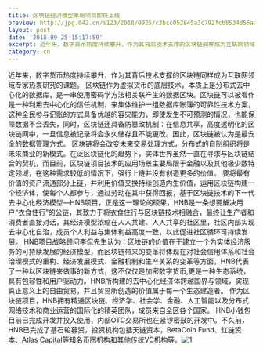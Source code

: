 ```yaml
---
title: 区块链经济模型革新项目即将上线
preview: http://jpg.042.cn/s123/2018/0925/c3bcc052845a3c792fcb8534d56aa63c.png
layout: post
date: '2018-09-25 15:17:59'
excerpt: 近年来，数字货币热度持续攀升，作为其背后技术支撑的区块链同样成为互联网领域专家热衷研究的课题。
category: cn
---
```


近年来，数字货币热度持续攀升，作为其背后技术支撑的区块链同样成为互联网领域专家热衷研究的课题。
区块链作为虚拟货币的底层技术，本质上是分布式去中心化的数据库，是一串使用密码学方法相关联产生的数据区块。区块链可以被看作是一种利用去中心化的信任机制，来集体维护一组数据库账簿的可靠性技术方案，这种全民参与记账的方式具备优越的容灾能力，即使发生不可预测的情况，也能保障数据不会丢失，同时，区块链还具备防篡改机制：在信息共享，高度透明化的区块链网中，一旦信息被记录将会永久储存且不能更改。因此，区块链被认为是最安全的数据管理方式。
区块链将会改变未来交易处理方式，分布式的自制组织将是未来商业的新模式。在泛区块链化的趋势下，实体世界虽然一直在寻求与区块链结合的契机，而目前，区块链项目技术的应用场景主要局限于金融以及其他极少数特定领域，在这种需求较低的情况下，强行上链并没有创造更多的价值。
要将最有价值的资产流通部分上链，并利用价值交换持续创造内生价值，运用区块链构建一个经济体，使每个人都参与，通过劳动在其中获得回报，基于区块链技术的下一代去中心化经济模型—HNB项目，正是这一理论的硕果，HNB是一条想要解决用户“衣食住行”的公链，其致力于将衣食住行与区块链技术相融合，最终让生产者和消费者直接对话，其经济模型浓缩在人人共建、人人共享的社区里，社区内部实现去中心化自治，成员个人利益与集体利益高度一致，以此促进社区循环可持续发展。
HNB项目战略顾问李侃先生认为：区块链的价值在于建立一个为实体经济服务的可持续发展的经济模型，而区块链带来的变革将体现在对社会信用体系和社会治理模式的重构、经济发展模式、金融机制和生产关系的变革等方面。HNB代表了一种以区块链来做事的新方式，这不仅仅是加密数字货币,更是一种生态系统，具有包容性和用户驱动力。HNB所构建的去中心化经济体跨越国界与领域，实现真正意义上的自由贸易，并且贸易所创造的价值属于每一个生态建造者。
作为区块链项目，HNB拥有精通区块链、经济学、社会学、金融、人工智能以及分布式网络技术和商业运营的国际化的精英团队，成员来自全区各个国家。 HNB小钱包目前已完成开发并投入使用，内部OTC交易所也在紧锣密鼓的开发中。不久前，HNB已完成了基石轮募资，投资机构包括天链资本，BetaCoin Fund、红链资本、Atlas Capital等知名币圈机构和其他传统VC机构等。![1](http://jpg.042.cn/s123/2018/0925/c3bcc052845a3c792fcb8534d56aa63c.png)